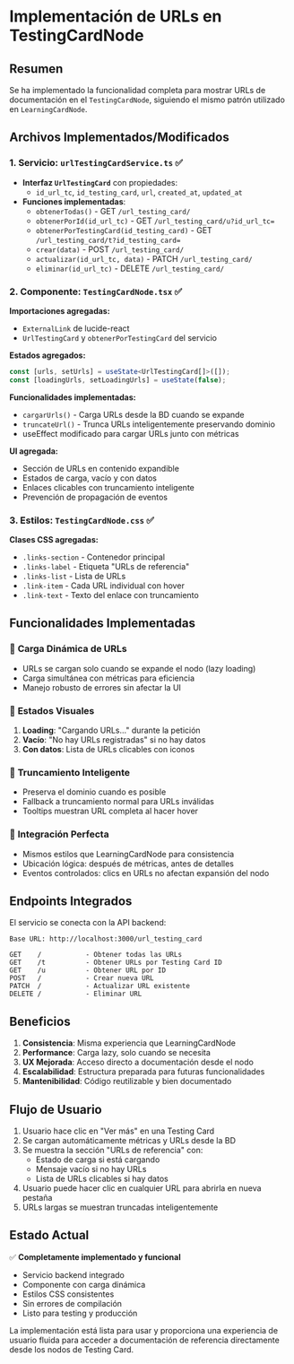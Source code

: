 # Implementación de URLs en TestingCardNode

## Resumen

Se ha implementado la funcionalidad completa para mostrar URLs de documentación en el `TestingCardNode`, siguiendo el mismo patrón utilizado en `LearningCardNode`.

## Archivos Implementados/Modificados

### 1. Servicio: `urlTestingCardService.ts` ✅
- **Interfaz `UrlTestingCard`** con propiedades:
  - `id_url_tc`, `id_testing_card`, `url`, `created_at`, `updated_at`
- **Funciones implementadas**:
  - `obtenerTodas()` - GET `/url_testing_card/`
  - `obtenerPorId(id_url_tc)` - GET `/url_testing_card/u?id_url_tc=`
  - `obtenerPorTestingCard(id_testing_card)` - GET `/url_testing_card/t?id_testing_card=`
  - `crear(data)` - POST `/url_testing_card/`
  - `actualizar(id_url_tc, data)` - PATCH `/url_testing_card/`
  - `eliminar(id_url_tc)` - DELETE `/url_testing_card/`

### 2. Componente: `TestingCardNode.tsx` ✅
**Importaciones agregadas:**
- `ExternalLink` de lucide-react
- `UrlTestingCard` y `obtenerPorTestingCard` del servicio

**Estados agregados:**
```typescript
const [urls, setUrls] = useState<UrlTestingCard[]>([]);
const [loadingUrls, setLoadingUrls] = useState(false);
```

**Funcionalidades implementadas:**
- `cargarUrls()` - Carga URLs desde la BD cuando se expande
- `truncateUrl()` - Trunca URLs inteligentemente preservando dominio
- useEffect modificado para cargar URLs junto con métricas

**UI agregada:**
- Sección de URLs en contenido expandible
- Estados de carga, vacío y con datos
- Enlaces clicables con truncamiento inteligente
- Prevención de propagación de eventos

### 3. Estilos: `TestingCardNode.css` ✅
**Clases CSS agregadas:**
- `.links-section` - Contenedor principal
- `.links-label` - Etiqueta "URLs de referencia"
- `.links-list` - Lista de URLs
- `.link-item` - Cada URL individual con hover
- `.link-text` - Texto del enlace con truncamiento

## Funcionalidades Implementadas

### 🔗 **Carga Dinámica de URLs**
- URLs se cargan solo cuando se expande el nodo (lazy loading)
- Carga simultánea con métricas para eficiencia
- Manejo robusto de errores sin afectar la UI

### 🎨 **Estados Visuales**
1. **Loading**: "Cargando URLs..." durante la petición
2. **Vacío**: "No hay URLs registradas" si no hay datos
3. **Con datos**: Lista de URLs clicables con iconos

### 🔧 **Truncamiento Inteligente**
- Preserva el dominio cuando es posible
- Fallback a truncamiento normal para URLs inválidas
- Tooltips muestran URL completa al hacer hover

### 🎯 **Integración Perfecta**
- Mismos estilos que LearningCardNode para consistencia
- Ubicación lógica: después de métricas, antes de detalles
- Eventos controlados: clics en URLs no afectan expansión del nodo

## Endpoints Integrados

El servicio se conecta con la API backend:

```
Base URL: http://localhost:3000/url_testing_card

GET    /           - Obtener todas las URLs
GET    /t          - Obtener URLs por Testing Card ID
GET    /u          - Obtener URL por ID
POST   /           - Crear nueva URL
PATCH  /           - Actualizar URL existente
DELETE /           - Eliminar URL
```

## Beneficios

1. **Consistencia**: Misma experiencia que LearningCardNode
2. **Performance**: Carga lazy, solo cuando se necesita
3. **UX Mejorada**: Acceso directo a documentación desde el nodo
4. **Escalabilidad**: Estructura preparada para futuras funcionalidades
5. **Mantenibilidad**: Código reutilizable y bien documentado

## Flujo de Usuario

1. Usuario hace clic en "Ver más" en una Testing Card
2. Se cargan automáticamente métricas y URLs desde la BD
3. Se muestra la sección "URLs de referencia" con:
   - Estado de carga si está cargando
   - Mensaje vacío si no hay URLs
   - Lista de URLs clicables si hay datos
4. Usuario puede hacer clic en cualquier URL para abrirla en nueva pestaña
5. URLs largas se muestran truncadas inteligentemente

## Estado Actual

✅ **Completamente implementado y funcional**
- Servicio backend integrado
- Componente con carga dinámica
- Estilos CSS consistentes
- Sin errores de compilación
- Listo para testing y producción

La implementación está lista para usar y proporciona una experiencia de usuario fluida para acceder a documentación de referencia directamente desde los nodos de Testing Card.
